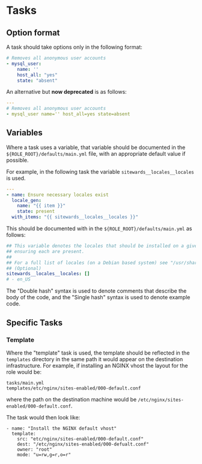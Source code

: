 # Tasks

## Option format

A task should take options only in the following format:

```yaml
# Removes all anonymous user accounts
- mysql_user:
    name: ''
    host_all: "yes"
    state: "absent"
```

An alternative but **now deprecated** is as follows:

```yaml
---
# Removes all anonymous user accounts
- mysql_user name='' host_all=yes state=absent
```

## Variables

Where a task uses a variable, that variable should be documented in the `${ROLE_ROOT}/defaults/main.yml` file, with
an appropriate default value if possible.

For example, in the following task the variable `sitewards__locales__locales` is used.

```yaml
---
- name: Ensure necessary locales exist
  locale_gen:
    name: "{{ item }}"
    state: present
  with_items: "{{ sitewards__locales__locales }}"
```

This should be documented with in the `${ROLE_ROOT}/defaults/main.yml` as follows:

```yaml
## This variable denotes the locales that should be installed on a given machine. It takes an array of locales
## ensuring each are present.
##
## For a full list of locales (on a Debian based system) see "/usr/share/i18n/SUPPORTED"
## (Optional)
sitewards__locales__locales: []
# - en_US
```

The "Double hash" syntax is used to denote comments that describe the body of the code, and the "Single hash" syntax
is used to denote example code.

## Specific Tasks

### Template

Where the "template" task is used, the template should be reflected in the `templates` directory in the same path it
would appear on the destination infrastructure. For example, if installing an NGINX vhost the layout for the role
would be:

```
tasks/main.yml
templates/etc/nginx/sites-enabled/000-default.conf
```

where the path on the destination machine would be `/etc/nginx/sites-enabled/000-default.conf`.

The task would then look like:

```
- name: "Install the NGINX default vhost"
  template:
    src: "etc/nginx/sites-enabled/000-default.conf"
    dest: "/etc/nginx/sites-enabled/000-defualt.conf"
    owner: "root"
    mode: "u=rw,g=r,o=r"
```
